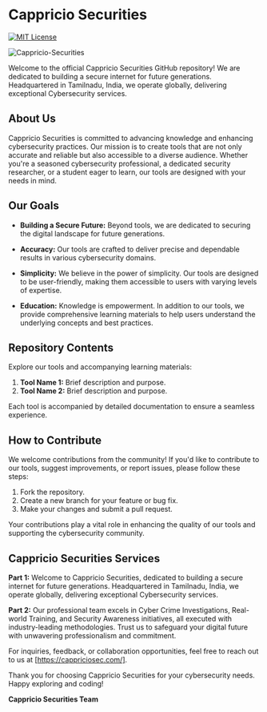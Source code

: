 # Cappricio Securities

[![MIT License](https://img.shields.io/badge/License-MIT-green.svg)](https://choosealicense.com/licenses/mit/)

<p align="left">
  <img src="https://komarev.com/ghpvc/?username=Cappricio-Securities&label=Profile%20views&color=0e75b6&style=flat" alt="Cappricio-Securities" />
</p>


Welcome to the official Cappricio Securities GitHub repository! We are dedicated to building a secure internet for future generations. Headquartered in Tamilnadu, India, we operate globally, delivering exceptional Cybersecurity services.

## About Us

Cappricio Securities is committed to advancing knowledge and enhancing cybersecurity practices. Our mission is to create tools that are not only accurate and reliable but also accessible to a diverse audience. Whether you're a seasoned cybersecurity professional, a dedicated security researcher, or a student eager to learn, our tools are designed with your needs in mind.

## Our Goals

- **Building a Secure Future:** Beyond tools, we are dedicated to securing the digital landscape for future generations.

- **Accuracy:** Our tools are crafted to deliver precise and dependable results in various cybersecurity domains.

- **Simplicity:** We believe in the power of simplicity. Our tools are designed to be user-friendly, making them accessible to users with varying levels of expertise.

- **Education:** Knowledge is empowerment. In addition to our tools, we provide comprehensive learning materials to help users understand the underlying concepts and best practices.

## Repository Contents

Explore our tools and accompanying learning materials:

1. **Tool Name 1:** Brief description and purpose.
2. **Tool Name 2:** Brief description and purpose.
   <!-- Add more tools as needed -->
Each tool is accompanied by detailed documentation to ensure a seamless experience.

## How to Contribute

We welcome contributions from the community! If you'd like to contribute to our tools, suggest improvements, or report issues, please follow these steps:

1. Fork the repository.
2. Create a new branch for your feature or bug fix.
3. Make your changes and submit a pull request.

Your contributions play a vital role in enhancing the quality of our tools and supporting the cybersecurity community.

## Cappricio Securities Services

**Part 1:**
Welcome to Cappricio Securities, dedicated to building a secure internet for future generations. Headquartered in Tamilnadu, India, we operate globally, delivering exceptional Cybersecurity services.

**Part 2:**
Our professional team excels in Cyber Crime Investigations, Real-world Training, and Security Awareness initiatives, all executed with industry-leading methodologies. Trust us to safeguard your digital future with unwavering professionalism and commitment.

For inquiries, feedback, or collaboration opportunities, feel free to reach out to us at [https://cappriciosec.com/].

Thank you for choosing Cappricio Securities for your cybersecurity needs. Happy exploring and coding!

**Cappricio Securities Team**
